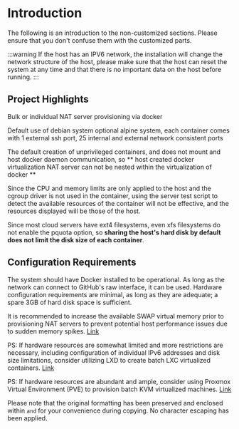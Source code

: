 # Introduction

The following is an introduction to the non-customized sections. Please ensure that you don't confuse them with the customized parts.

:::warning
If the host has an IPV6 network, the installation will change the network structure of the host, please make sure that the host can reset the system at any time and that there is no important data on the host before running.
:::

## Project Highlights

Bulk or individual NAT server provisioning via docker

Default use of debian system optional alpine system, each container comes with 1 external ssh port, 25 internal and external network consistent ports

The default creation of unprivileged containers, and does not mount and host docker daemon communication, so ** host created docker virtualization NAT server can not be nested within the virtualization of docker **

Since the CPU and memory limits are only applied to the host and the cgroup driver is not used in the container, using the server test script to detect the available resources of the container will not be effective, and the resources displayed will be those of the host.

Since most cloud servers have ext4 filesystems, even xfs filesystems do not enable the pquota option, so **sharing the host's hard disk by default does not limit the disk size of each container**.

## Configuration Requirements

The system should have Docker installed to be operational. As long as the network can connect to GitHub's raw interface, it can be used. Hardware configuration requirements are minimal, as long as they are adequate; a spare 3GB of hard disk space is sufficient.

It is recommended to increase the available SWAP virtual memory prior to provisioning NAT servers to prevent potential host performance issues due to sudden memory spikes. [Link](https://github.com/spiritLHLS/addswap)

PS: If hardware resources are somewhat limited and more restrictions are necessary, including configuration of individual IPv6 addresses and disk size limitations, consider utilizing LXD to create batch LXC virtualized containers. [Link](https://github.com/spiritLHLS/lxd)

PS: If hardware resources are abundant and ample, consider using Proxmox Virtual Environment (PVE) to provision batch KVM virtualized machines. [Link](https://github.com/spiritLHLS/pve)

Please note that the original formatting has been preserved and enclosed within ``` and ``` for your convenience during copying. No character escaping has been applied.